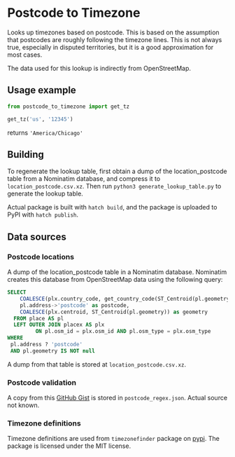 # Postcode to Timezone

Looks up timezones based on postcode. This is based on the assumption that
postcodes are roughly following the timezone lines. This is not always true,
especially in disputed territories, but it is a good approximation for most
cases.

The data used for this lookup is indirectly from OpenStreetMap.

## Usage example

```python
from postcode_to_timezone import get_tz

get_tz('us', '12345')
```

returns `'America/Chicago'`

## Building

To regenerate the lookup table, first obtain a dump of the location_postcode
table from a Nominatim database, and compress it to `location_postcode.csv.xz`.
Then run `python3 generate_lookup_table.py` to generate the lookup table.

Actual package is built with `hatch build`, and the package is uploaded to PyPI
with `hatch publish`.

## Data sources

### Postcode locations

A dump of the location_postcode table in a Nominatim database. Nominatim
creates this database from OpenStreetMap data using the following query:

```sql
SELECT
    COALESCE(plx.country_code, get_country_code(ST_Centroid(pl.geometry))) as country_code,
    pl.address->'postcode' as postcode,
    COALESCE(plx.centroid, ST_Centroid(pl.geometry)) as geometry
  FROM place AS pl
  LEFT OUTER JOIN placex AS plx
         ON pl.osm_id = plx.osm_id AND pl.osm_type = plx.osm_type
WHERE
 pl.address ? 'postcode'
 AND pl.geometry IS NOT null
```

A dump from that table is stored at `location_postcode.csv.xz`.

### Postcode validation

A copy from this [GitHub Gist](https://gist.githubusercontent.com/lkopocinski/bd4494588458f5a8cc8ffbd12a4deefd/raw/6bc84f50091852ecfa0ee6ea4b506cabcea1cc52/postal_codes_regex.json)
is stored in `postcode_regex.json`. Actual source not known.

### Timezone definitions

Timezone definitions are used from `timezonefinder` package on
[pypi](https://pypi.org/project/timezonefinder/). The package is licensed under
the MIT license.
